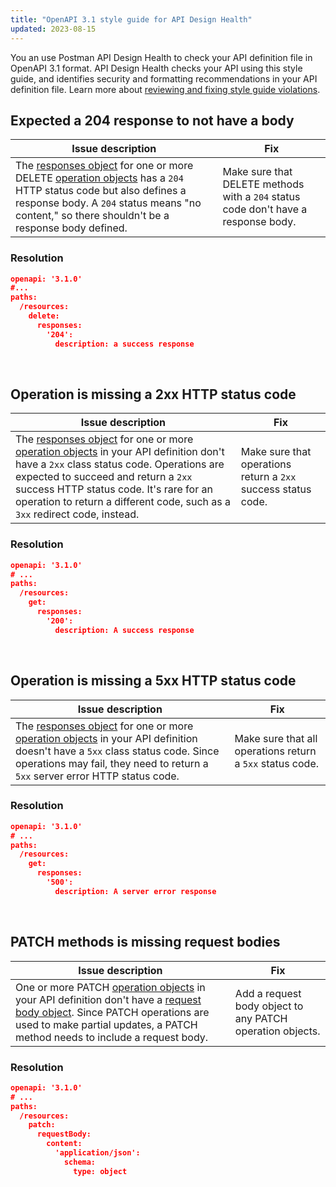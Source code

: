 ```yaml
---
title: "OpenAPI 3.1 style guide for API Design Health"
updated: 2023-08-15
---
```


You an use Postman API Design Health to check your API definition file in OpenAPI 3.1 format. API Design Health checks your API using this style guide, and identifies security and formatting recommendations in your API definition file. Learn more about [reviewing and fixing style guide violations](/docs/designing-and-developing-your-api/api-design-health/checking-api-design-health/#reviewing-and-fixing-style-guide-violations).

<!-- screenshot: hero image -->

<!-- TO DO: add TOC -->

## Expected a 204 response to not have a body

| Issue description | Fix |
| ----------- | ----------- |
| The [responses object](https://github.com/OAI/OpenAPI-Specification/blob/main/versions/3.1.0.md#responses-object) for one or more DELETE [operation objects](https://github.com/OAI/OpenAPI-Specification/blob/main/versions/3.1.0.md#operation-object) has a `204` HTTP status code but also defines a response body. A `204` status means "no content," so there shouldn't be a response body defined. | Make sure that DELETE methods with a `204` status code don't have a response body. |

### Resolution

```json
openapi: '3.1.0'
#...
paths:
  /resources:
    delete:
      responses:
        '204':
          description: a success response
```

&nbsp;

## Operation is missing a 2xx HTTP status code

| Issue description | Fix |
| ----------- | ----------- |
| The [responses object](https://github.com/OAI/OpenAPI-Specification/blob/main/versions/3.1.0.md#responses-object) for one or more [operation objects](https://github.com/OAI/OpenAPI-Specification/blob/main/versions/3.1.0.md#operation-object) in your API definition don't have a `2xx` class status code. Operations are expected to succeed and return a `2xx` success HTTP status code. It's rare for an operation to return a different code, such as a `3xx` redirect code, instead. | Make sure that operations return a `2xx` success status code. |

### Resolution

```json
openapi: '3.1.0'
# ...
paths:
  /resources:
    get:
      responses:
        '200':
          description: A success response
```

&nbsp;

## Operation is missing a 5xx HTTP status code

| Issue description | Fix |
| ----------- | ----------- |
| The [responses object](https://github.com/OAI/OpenAPI-Specification/blob/main/versions/3.1.0.md#responses-object) for one or more [operation objects](https://github.com/OAI/OpenAPI-Specification/blob/main/versions/3.1.0.md#operation-object) in your API definition doesn't have a `5xx` class status code. Since operations may fail, they need to return a `5xx` server error HTTP status code. | Make sure that all operations return a `5xx` status code. |

### Resolution

```json
openapi: '3.1.0'
# ...
paths:
  /resources:
    get:
      responses:
        '500':
          description: A server error response
```

&nbsp;

## PATCH methods is missing request bodies

| Issue description | Fix |
| ----------- | ----------- |
| One or more PATCH [operation objects](https://github.com/OAI/OpenAPI-Specification/blob/main/versions/3.1.0.md#operation-object) in your API definition don't have a [request body object](https://github.com/OAI/OpenAPI-Specification/blob/main/versions/3.1.0.md##request-body-object). Since PATCH operations are used to make partial updates, a PATCH method needs to include a request body. | Add a request body object to any PATCH operation objects. |

### Resolution

```json
openapi: '3.1.0'
# ...
paths:
  /resources:
    patch:
      requestBody:
        content:
          'application/json':
            schema:
              type: object
```

&nbsp;
